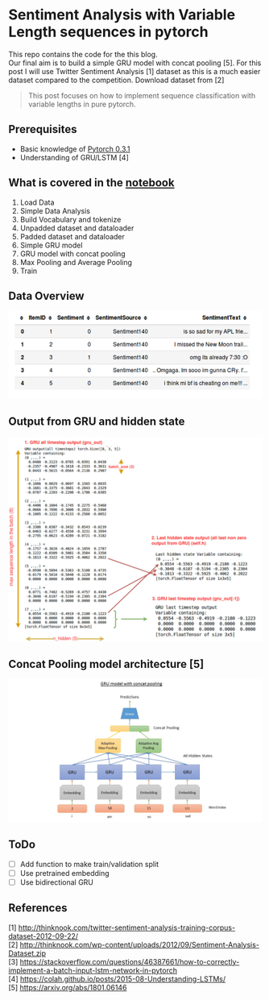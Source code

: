 # Sentiment Analysis with Variable Length sequences in pytorch

This repo contains the code for the this blog.  
Our final aim is to build a simple GRU model with concat pooling [5]. For this post I will use Twitter Sentiment Analysis [1] dataset as this is a much easier dataset compared to the competition. Download dataset from [2]

> This post focuses on how to implement sequence classification with variable lengths in pure pytorch.

## Prerequisites
* Basic knowledge of [Pytorch 0.3.1](http://pytorch.org/)
* Understanding of GRU/LSTM [4]

## What is covered in the [notebook](Sentiment%20analysis%20pytorch.ipynb)

1. Load Data
2. Simple Data Analysis
3. Build Vocabulary and tokenize
4. Unpadded dataset and dataloader
5. Padded dataset and dataloader
6. Simple GRU model
6. GRU model with concat pooling
7. Max Pooling and Average Pooling
8. Train

## Data Overview

![Top 5 rows of dataset](data/imgs/dfhead.png "Top 5 rows of dataset")

## Output from GRU and hidden state
![GRU output](data/imgs/last_out.jpg "GRU output")

## Concat Pooling model architecture [5]
![GRU model with concat pooling](data/imgs/Slide2.JPG "GRU model with concat pooling")

## ToDo
- [ ] Add function to make train/validation split
- [ ] Use pretrained embedding
- [ ] Use bidirectional GRU

## References
[1] http://thinknook.com/twitter-sentiment-analysis-training-corpus-dataset-2012-09-22/  
[2] http://thinknook.com/wp-content/uploads/2012/09/Sentiment-Analysis-Dataset.zip  
[3] https://stackoverflow.com/questions/46387661/how-to-correctly-implement-a-batch-input-lstm-network-in-pytorch  
[4] https://colah.github.io/posts/2015-08-Understanding-LSTMs/  
[5] https://arxiv.org/abs/1801.06146
